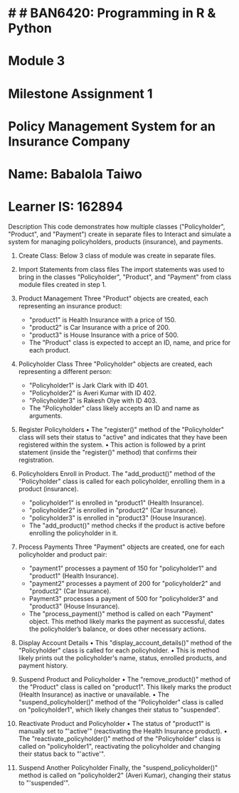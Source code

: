 # # # BAN6420: Programming in R & Python
# Module 3
# Milestone Assignment 1
# Policy Management System for an Insurance Company

# Name: Babalola Taiwo
# Learner IS: 162894

Description
This code demonstrates how multiple classes ("Policyholder", "Product", and "Payment") create in separate files to Interact and simulate a system for managing policyholders, products (insurance), and payments.
1.	Create Class: Below 3 class of module was create in separate files.
 [^a]: Policyholder: To create a policyholder, enroll them in a product, add a payment, and update their status as needed.
	-	Handles managing policyholder information, including name, status, and the products they are enrolled in.
	-	Allows registering, suspending, and reactivating a policyholder.
	-	Manages enrolling in products and displaying account details.
b. Product: To manage product life cycles, from creation to removal and reactivation, and provides a way to update the details of products as needed.
	-	Handles creating insurance products.
	-	To manage the status of a product (active or inactive).
	-	The "remove_product()" method deactivates the product.
c. Payment: To manage policyholder accounts, processing payments, applying penalties, and handling product statuses accordingly.
	-	Handles processing payments.
	-	Associates payments with specific policyholders and products.
	-	Likely updates the policyholder’s balance when a payment is made.
2.	Import Statements from class files
	The import statements was used to bring in the classes "Policyholder", "Product", and "Payment" from class module files created in step 1.
       
3.	Product Management
	Three "Product" objects are created, each representing an insurance product:
	-	"product1" is Health Insurance with a price of 150.
	-	"product2" is Car Insurance with a price of 200.
	-	"product3" is House Insurance with a price of 500.
 	-	The "Product" class is expected to accept an ID, name, and price for each product.
4.	Policyholder Class
Three "Policyholder" objects are created, each representing a different person:
	-	"Policyholder1" is Jark Clark with ID 401.
	-	"Policyholder2" is Averi Kumar with ID 402.
	-	"Policyholder3" is Rakesh Olye with ID 403.
	-	The "Policyholder" class likely accepts an ID and name as arguments.
5.	Register Policyholders
	•	The "register()" method of the "Policyholder" class will sets their status to "active" and indicates that they have been registered within the system.
	•	This action is followed by a print statement (inside the "register()" method) that confirms their registration.
6.	Policyholders Enroll in Product.
The "add_product()" method of the "Policyholder" class is called for each policyholder, enrolling them in a product (insurance).
	-	"policyholder1" is enrolled in "product1" (Health Insurance).
	-	"policyholder2" is enrolled in "product2" (Car Insurance).
	-	"policyholder3" is enrolled in "product3" (House Insurance).
	-	The "add_product()" method checks if the product is active before enrolling the policyholder in it.
7.	Process Payments
Three "Payment" objects are created, one for each policyholder and product pair:
	-	"payment1" processes a payment of 150 for "policyholder1" and "product1" (Health Insurance).
	-	"payment2" processes a payment of 200 for "policyholder2" and "product2" (Car Insurance).
	-	Payment3" processes a payment of 500 for "policyholder3" and "product3" (House Insurance).
	-	The "process_payment()" method is called on each "Payment" object. This method likely marks the payment as successful, dates the policyholder’s balance, or does other necessary actions.
8.	Display Account Details
	•	This "display_account_details()" method of the "Policyholder" class is called for each policyholder.
	•	This is method likely prints out the policyholder's name, status, enrolled products, and payment history.
9.	Suspend Product and Policyholder
	•	The "remove_product()" method of the "Product" class is called on "product1". This likely marks the product (Health Insurance) as inactive or unavailable.
	•	The "suspend_policyholder()" method of the "Policyholder" class is called on "policyholder1", which likely changes their status to "suspended".
10.	Reactivate Product and Policyholder
	•	The status of "product1" is manually set to "'active'" (reactivating the Health Insurance product).
	•	The "reactivate_policyholder()" method of the "Policyholder" class is called on "policyholder1", reactivating the policyholder and changing their status back to "'active'".
11.	Suspend Another Policyholder
Finally, the "suspend_policyholder()" method is called on "policyholder2" (Averi Kumar), changing their status to "'suspended'".
